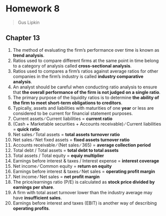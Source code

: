 # Homework 8

> Gus Lipkin

## Chapter 13

1. The method of evaluating the firm’s performance over time is known as **trend analysis**.
2. Ratios used to compare different firms at the same point in time belong to a category of 
   analysis called **cross-sectional analysis**.
3. Ratios used to compares a firm’s ratios against average ratios for other companies in the 
   firm’s industry is called **industry comparative analysis**.
4. An analyst should be careful when conducting ratio analysis to ensure that **the overall performance of the firm is not judged on a single ratio**.
5. The primary purpose of the liquidity ratios is to determine **the ability of the firm to meet short-term obligations to creditors**.
6. Typically, assets and liabilities with maturities of one **year** or less are considered to be 
   current for financial statement purposes. 
7. Current assets ∕ Current liabilities = **current ratio**
8. (Cash + Marketable securities + Accounts receivable) ∕ Current liabilities  = **quick ratio**
9. Net sales ∕ Total assets = **total assets turnover ratio**
10. Net sales ∕ Net fixed assets = **fixed assets turnover ratio**
11. Accounts receivable ∕ (Net sales ∕ 365) = **average collection period**
12. Total debt / Total assets = **total debt to total assets**
13. Total assets / Total equity = **equiy multiplier**
14. Earnings before interest & taxes / Interest expense = **interest coverage**
15. Net income ∕ Common equity = **return on equity**
16. Earnings before interest & taxes ∕ Net sales = **operating profit margin**
17. Net income ∕ Net sales = **net profit margin**
18.  The price/earnings ratio (P/E) is calculated as **stock price divided by earnings per share**.
19. A firm with total asset turnover lower than the industry average may have **insufficient sales**.
20. Earnings before interest and taxes (EBIT) is another way of describing **operating profits**.
